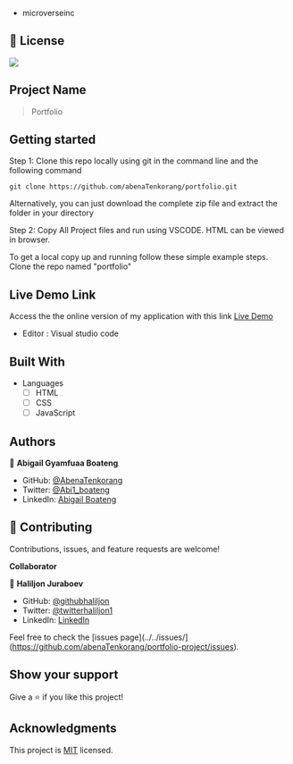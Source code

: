 
- microverseinc

## 📝 License
![](https://img.shields.io/badge/Microverse-blueviolet)

## Project Name
> Portfolio




## Getting started
Step 1:
Clone this repo locally using git in the command line and the following command

```
git clone https://github.com/abenaTenkorang/portfolio.git
```

Alternatively, you can just download the complete zip file and extract the folder in your directory

Step 2:
Copy All Project files and run using VSCODE. HTML can be viewed in browser.


To get a local copy up and running follow these simple example steps.
Clone the repo named "portfolio"

## Live Demo Link

Access the the online version of my application with this link
[Live Demo](https://abenatenkorang.github.io/Portfolio/)


- Editor : Visual studio code


## Built With
- Languages 
  - [ ] HTML
  - [ ] CSS
  - [ ] JavaScript

## Authors

👤 **Abigail Gyamfuaa Boateng**

- GitHub: [@AbenaTenkorang](https://github.com/abenaTenkorang)
- Twitter: [@Abi1_boateng](https://twitter.com/Abi1_boateng)
- LinkedIn: [Abigail Boateng](https://www.linkedin.com/in/abigail-boateng-345395141/)

## 🤝 Contributing

Contributions, issues, and feature requests are welcome!


**Collaborator**

👤 **Haliljon Juraboev**

- GitHub: [@githubhaliljon](https://github.com/haliljon)
- Twitter: [@twitterhaliljon1](https://twitter.com/haliljon1)
- LinkedIn: [LinkedIn](https://www.linkedin.com/in/juraboev-haliljon)


Feel free to check the [issues page](../../issues/](https://github.com/abenaTenkorang/portfolio-project/issues).

## Show your support

Give a ⭐️ if you like this project!

## Acknowledgments

This project is [MIT](./LICENSE) licensed.



